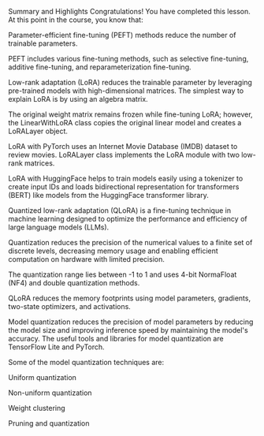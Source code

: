Summary and Highlights
Congratulations! You have completed this lesson. At this point in the course, you know that: 

Parameter-efficient fine-tuning (PEFT) methods reduce the number of trainable parameters.

PEFT includes various fine-tuning methods, such as selective fine-tuning, additive fine-tuning, and reparameterization fine-tuning.

Low-rank adaptation (LoRA) reduces the trainable parameter by leveraging pre-trained models with high-dimensional matrices. The simplest way to explain LoRA is by using an algebra matrix. 

The original weight matrix remains frozen while fine-tuning LoRA; however, the LinearWithLoRA class copies the original linear model and creates a LoRALayer object.

LoRA with PyTorch uses an Internet Movie Database (IMDB) dataset to review movies. LoRALayer class implements the LoRA module with two low-rank matrices.

LoRA with HuggingFace helps to train models easily using a tokenizer to create input IDs and loads bidirectional representation for transformers (BERT) like models from the HuggingFace transformer library. 

Quantized low-rank adaptation (QLoRA) is a fine-tuning technique in machine learning designed to optimize the performance and efficiency of large language models (LLMs).

Quantization reduces the precision of the numerical values to a finite set of discrete levels, decreasing memory usage and enabling efficient computation on hardware with limited precision. 

The quantization range lies between -1 to 1 and uses 4-bit NormaFloat (NF4) and double quantization methods.

QLoRA reduces the memory footprints using model parameters, gradients, two-state optimizers, and activations.

Model quantization reduces the precision of model parameters by reducing the model size and improving inference speed by maintaining the model's accuracy. The useful tools and libraries for model quantization are TensorFlow Lite and PyTorch.

Some of the model quantization techniques are:

Uniform quantization

Non-uniform quantization

Weight clustering

Pruning and quantization